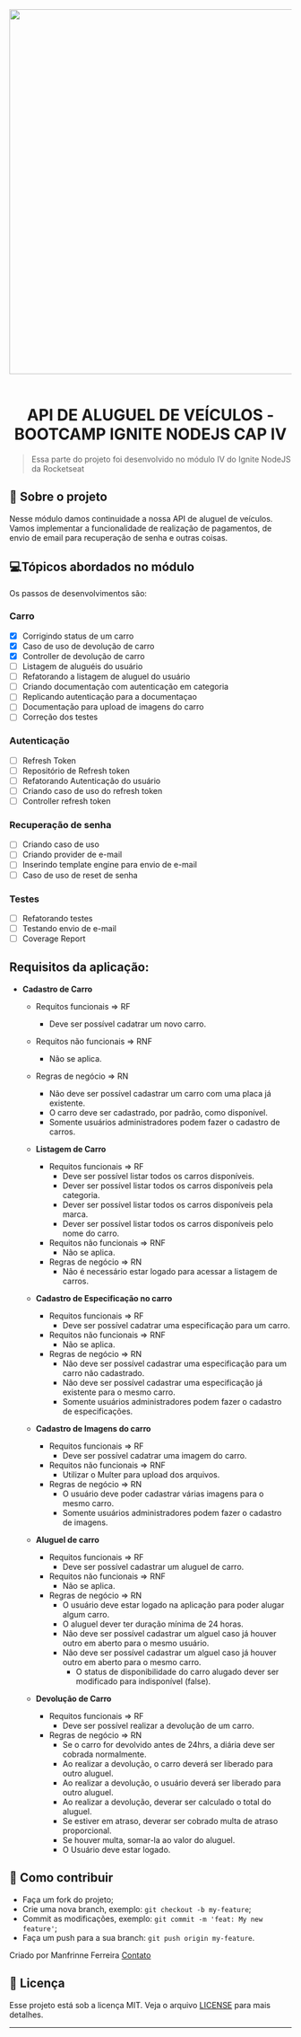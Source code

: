<div  align="center">
  <img src=".github/Ignite-NodeJS-logo.png" width="650">
<br>
<br>

# API DE ALUGUEL DE VEÍCULOS - BOOTCAMP IGNITE NODEJS CAP IV

</div>

> Essa parte do projeto foi desenvolvido no módulo IV do Ignite NodeJS da Rocketseat

## 🚗 Sobre o projeto

Nesse módulo damos continuidade a nossa API de aluguel de veículos. Vamos implementar a funcionalidade de realização de pagamentos, de envio de email para recuperação de senha e outras coisas.

## 💻Tópicos abordados no módulo

Os passos de desenvolvimentos são:

### Carro

- [x] Corrigindo status de um carro
- [x] Caso de uso de devolução de carro
- [x] Controller de devolução de carro
- [ ] Listagem de aluguéis do usuário
- [ ] Refatorando a listagem de aluguel do usuário
- [ ] Criando documentação com autenticação em categoria
- [ ] Replicando autenticação para a documentaçao
- [ ] Documentação para upload de imagens do carro
- [ ] Correção dos testes

### Autenticação

- [ ] Refresh Token
- [ ] Repositório de Refresh token
- [ ] Refatorando Autenticação do usuário
- [ ] Criando caso de uso do refresh token
- [ ] Controller refresh token

### Recuperação de senha

- [ ] Criando caso de uso
- [ ] Criando provider de e-mail
- [ ] Inserindo template engine para envio de e-mail
- [ ] Caso de uso de reset de senha

### Testes

- [ ] Refatorando testes
- [ ] Testando envio de e-mail
- [ ] Coverage Report

## Requisitos da aplicação:

- **Cadastro de Carro**

  - Requitos funcionais => RF
    - Deve ser possível cadatrar um novo carro.
  - Requitos não funcionais => RNF
    - Não se aplica.
  - Regras de negócio => RN

    - Não deve ser possível cadastrar um carro com uma placa já existente.
    - O carro deve ser cadastrado, por padrão, como disponível.
    - Somente usuários administradores podem fazer o cadastro de carros.

  - **Listagem de Carro**

    - Requitos funcionais => RF
      - Deve ser possível listar todos os carros disponíveis.
      - Dever ser possível listar todos os carros disponíveis pela categoria.
      - Dever ser possível listar todos os carros disponíveis pela marca.
      - Dever ser possível listar todos os carros disponíveis pelo nome do carro.
    - Requitos não funcionais => RNF
      - Não se aplica.
    - Regras de negócio => RN
      - Não é necessário estar logado para acessar a listagem de carros.

  - **Cadastro de Especificação no carro**

    - Requitos funcionais => RF
      - Deve ser possível cadatrar uma especificação para um carro.
    - Requitos não funcionais => RNF
      - Não se aplica.
    - Regras de negócio => RN
      - Não deve ser possível cadastrar uma especificação para um carro não cadastrado.
      - Não deve ser possível cadastrar uma especificação já existente para o mesmo carro.
      - Somente usuários administradores podem fazer o cadastro de especificações.

  - **Cadastro de Imagens do carro**

    - Requitos funcionais => RF
      - Deve ser possível cadatrar uma imagem do carro.
    - Requitos não funcionais => RNF
      - Utilizar o Multer para upload dos arquivos.
    - Regras de negócio => RN
      - O usuário deve poder cadastrar várias imagens para o mesmo carro.
      - Somente usuários administradores podem fazer o cadastro de imagens.

  - **Aluguel de carro**

    - Requitos funcionais => RF
      - Deve ser possível cadastrar um aluguel de carro.
    - Requitos não funcionais => RNF
      - Não se aplica.
    - Regras de negócio => RN
      - O usuário deve estar logado na aplicação para poder alugar algum carro.
      - O aluguel dever ter duração mínima de 24 horas.
      - Não deve ser possível cadastrar um alguel caso já houver outro em aberto para o mesmo usuário.
      - Não deve ser possível cadastrar um alguel caso já houver outro em aberto para o mesmo carro.
        - O status de disponibilidade do carro alugado dever ser modificado para indisponível (false).

  - **Devolução de Carro**
    - Requitos funcionais => RF
      - Deve ser possível realizar a devolução de um carro.
    - Regras de negócio => RN
      - Se o carro for devolvido antes de 24hrs, a diária deve ser cobrada normalmente.
      - Ao realizar a devolução, o carro deverá ser liberado para outro aluguel.
      - Ao realizar a devolução, o usuário deverá ser liberado para outro aluguel.
      - Ao realizar a devolução, deverar ser calculado o total do aluguel.
      - Se estiver em atraso, deverar ser cobrado multa de atraso proporcional.
      - Se houver multa, somar-la ao valor do aluguel.
      - O Usuário deve estar logado.

## 🧐 Como contribuir

- Faça um fork do projeto;
- Crie uma nova branch, exemplo: `git checkout -b my-feature`;
- Commit as modificações, exemplo: `git commit -m 'feat: My new feature'`;
- Faça um push para a sua branch: `git push origin my-feature`.

Criado por Manfrinne Ferreira [Contato](https://www.linkedin.com/in/manfrinne-ferreira-6033121a7/)

## 👮 Licença

Esse projeto está sob a licença MIT. Veja o arquivo [LICENSE](../LICENSE) para mais detalhes.

---
